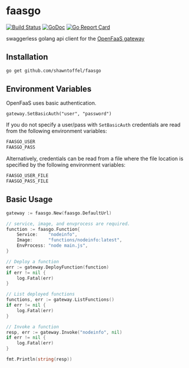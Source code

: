 # faasgo

[![Build Status](https://travis-ci.org/shawntoffel/faasgo.svg?branch=master)](https://travis-ci.org/shawntoffel/faasgo) [![GoDoc](https://godoc.org/github.com/shawntoffel/faasgo?status.svg)](https://godoc.org/github.com/shawntoffel/faasgo)  [![Go Report Card](https://goreportcard.com/badge/github.com/shawntoffel/faasgo)](https://goreportcard.com/report/github.com/shawntoffel/faasgo)

swaggerless golang api client for the [OpenFaaS gateway](https://github.com/openfaas/faas)

## Installation

```bash
go get github.com/shawntoffel/faasgo
```

## Environment Variables
OpenFaaS uses basic authentication. 

```
gateway.SetBasicAuth("user", "password")
```

If you do not specify a user/pass with `SetBasicAuth` credentials are read from the following environment variables:
```bash
FAASGO_USER
FAASGO_PASS
```

Alternatively, credentials can be read from a file where the file location is specified by the following environment variables:
```bash
FAASGO_USER_FILE
FAASGO_PASS_FILE
```

## Basic Usage

```go
gateway := faasgo.New(faasgo.DefaultUrl)

// service, image, and envprocess are required.
function := faasgo.Function{
	Service:    "nodeinfo",
	Image:      "functions/nodeinfo:latest",
	EnvProcess: "node main.js",
}

// Deploy a function
err := gateway.DeployFunction(function)
if err != nil {
	log.Fatal(err)
}

// List deployed functions
functions, err := gateway.ListFunctions()
if err != nil {
	log.Fatal(err)
}

// Invoke a function
resp, err := gateway.Invoke("nodeinfo", nil)
if err != nil {
	log.Fatal(err)
}

fmt.Println(string(resp))
```
